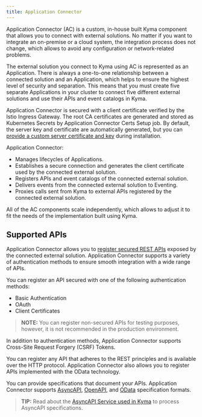 ```yaml
---
title: Application Connector
---
```


Application Connector (AC) is a custom, in-house built Kyma component that allows you to connect with external solutions. No matter if you want to integrate an on-premise or a cloud system, the integration process does not change, which allows to avoid any configuration or network-related problems.

The external solution you connect to Kyma using AC is represented as an Application. There is always a one-to-one relationship between a connected solution and an Application, which helps to ensure the highest level of security and separation. This means that you must create five separate Applications in your cluster to connect five different external solutions and use their APIs and event catalogs in Kyma.

Application Connector is secured with a client certificate verified by the Istio Ingress Gateway. The root CA certificates are generated and stored as Kubernetes Secrets by Application Connector Certs Setup job. By default, the server key and certificate are automatically generated, but you can [provide a custom server certificate and key](../../../04-operation-guides/operations/ac-03-application-connector-certificates.md) during installation.

Application Connector:

- Manages lifecycles of Applications.
- Establishes a secure connection and generates the client certificate used by the connected external solution.
- Registers APIs and event catalogs of the connected external solution.
- Delivers events from the connected external solution to Eventing.
- Proxies calls sent from Kyma to external APIs registered by the connected external solution.

All of the AC components scale independently, which allows to adjust it to fit the needs of the implementation built using Kyma.

## Supported APIs

Application Connector allows you to [register secured REST APIs](../../../04-operation-guides/operations/ac-02-api-registration.md) exposed by the connected external solution. Application Connector supports a variety of authentication methods to ensure smooth integration with a wide range of APIs.

You can register an API secured with one of the following authentication methods:

- Basic Authentication
- OAuth
- Client Certificates

> **NOTE:** You can register non-secured APIs for testing purposes, however, it is not recommended in the production environment.

In addition to authentication methods, Application Connector supports Cross-Site Request Forgery (CSRF) Tokens.

You can register any API that adheres to the REST principles and is available over the HTTP protocol. Application Connector also allows you to register APIs implemented with the OData technology.

You can provide specifications that document your APIs. Application Connector supports [AsyncAPI](https://www.asyncapi.com/), [OpenAPI](https://www.openapis.org/), and [OData](https://www.odata.org/documentation) specification formats.

>**TIP:** Read about the [AsyncAPI Service used in Kyma](https://github.com/kyma-project/rafter/blob/main/docs/12-asyncapi-service.md) to process AsyncAPI specifications.
